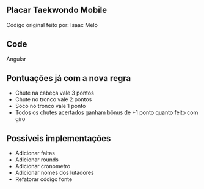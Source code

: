 ## Placar Taekwondo Mobile

Código original feito por: Isaac Melo

## Code

Angular

## Pontuações já com a nova regra

- Chute na cabeça vale 3 pontos
- Chute no tronco vale 2 pontos
- Soco no tronco vale 1 ponto
- Todos os chutes acertados ganham bônus de +1 ponto quanto feito com giro

## Possíveis implementações

- Adicionar faltas
- Adicionar rounds
- Adicionar cronometro
- Adicionar nomes dos lutadores
- Refatorar código fonte
